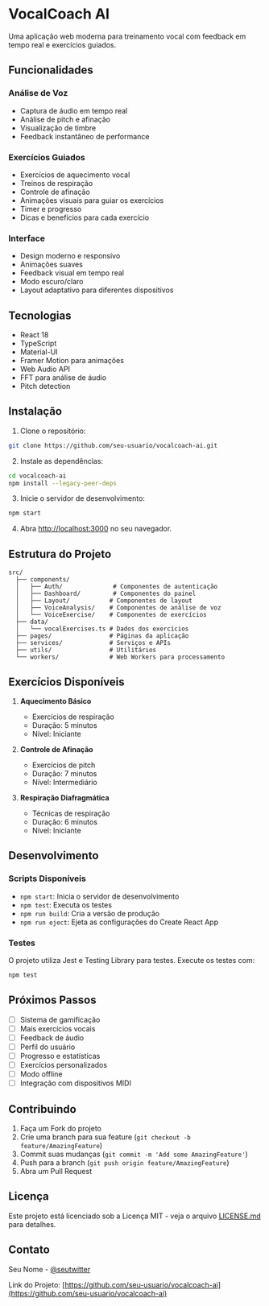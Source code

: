 # VocalCoach AI

Uma aplicação web moderna para treinamento vocal com feedback em tempo real e exercícios guiados.

## Funcionalidades

### Análise de Voz
- Captura de áudio em tempo real
- Análise de pitch e afinação
- Visualização de timbre
- Feedback instantâneo de performance

### Exercícios Guiados
- Exercícios de aquecimento vocal
- Treinos de respiração
- Controle de afinação
- Animações visuais para guiar os exercícios
- Timer e progresso
- Dicas e benefícios para cada exercício

### Interface
- Design moderno e responsivo
- Animações suaves
- Feedback visual em tempo real
- Modo escuro/claro
- Layout adaptativo para diferentes dispositivos

## Tecnologias

- React 18
- TypeScript
- Material-UI
- Framer Motion para animações
- Web Audio API
- FFT para análise de áudio
- Pitch detection

## Instalação

1. Clone o repositório:
```bash
git clone https://github.com/seu-usuario/vocalcoach-ai.git
```

2. Instale as dependências:
```bash
cd vocalcoach-ai
npm install --legacy-peer-deps
```

3. Inicie o servidor de desenvolvimento:
```bash
npm start
```

4. Abra [http://localhost:3000](http://localhost:3000) no seu navegador.

## Estrutura do Projeto

```
src/
  ├── components/
  │   ├── Auth/              # Componentes de autenticação
  │   ├── Dashboard/         # Componentes do painel
  │   ├── Layout/           # Componentes de layout
  │   ├── VoiceAnalysis/    # Componentes de análise de voz
  │   └── VoiceExercise/    # Componentes de exercícios
  ├── data/
  │   └── vocalExercises.ts # Dados dos exercícios
  ├── pages/                # Páginas da aplicação
  ├── services/             # Serviços e APIs
  ├── utils/                # Utilitários
  └── workers/              # Web Workers para processamento
```

## Exercícios Disponíveis

1. **Aquecimento Básico**
   - Exercícios de respiração
   - Duração: 5 minutos
   - Nível: Iniciante

2. **Controle de Afinação**
   - Exercícios de pitch
   - Duração: 7 minutos
   - Nível: Intermediário

3. **Respiração Diafragmática**
   - Técnicas de respiração
   - Duração: 6 minutos
   - Nível: Iniciante

## Desenvolvimento

### Scripts Disponíveis

- `npm start`: Inicia o servidor de desenvolvimento
- `npm test`: Executa os testes
- `npm run build`: Cria a versão de produção
- `npm run eject`: Ejeta as configurações do Create React App

### Testes

O projeto utiliza Jest e Testing Library para testes. Execute os testes com:

```bash
npm test
```

## Próximos Passos

- [ ] Sistema de gamificação
- [ ] Mais exercícios vocais
- [ ] Feedback de áudio
- [ ] Perfil do usuário
- [ ] Progresso e estatísticas
- [ ] Exercícios personalizados
- [ ] Modo offline
- [ ] Integração com dispositivos MIDI

## Contribuindo

1. Faça um Fork do projeto
2. Crie uma branch para sua feature (`git checkout -b feature/AmazingFeature`)
3. Commit suas mudanças (`git commit -m 'Add some AmazingFeature'`)
4. Push para a branch (`git push origin feature/AmazingFeature`)
5. Abra um Pull Request

## Licença

Este projeto está licenciado sob a Licença MIT - veja o arquivo [LICENSE.md](LICENSE.md) para detalhes.

## Contato

Seu Nome - [@seutwitter](https://twitter.com/seutwitter)

Link do Projeto: [https://github.com/seu-usuario/vocalcoach-ai](https://github.com/seu-usuario/vocalcoach-ai) 